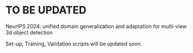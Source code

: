 # TO BE UPDATED
NeurIPS 2024: unified domain generalization and adaptation for multi-view 3d object detection

Set-up, Training, Validation scripts will be updated soon.
